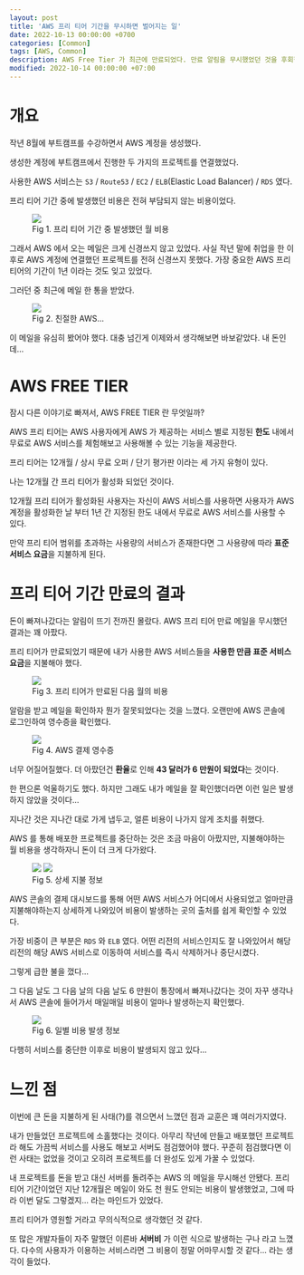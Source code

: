 ```yaml
---
layout: post
title: 'AWS 프리 티어 기간을 무시하면 벌어지는 일'
date: 2022-10-13 00:00:00 +0700
categories: [Common]
tags: [AWS, Common]
description: AWS Free Tier 가 최근에 만료되었다. 만료 알림을 무시했었던 것을 후회한다.
modified: 2022-10-14 00:00:00 +07:00
---
```


# 개요

작년 8월에 부트캠프를 수강하면서 AWS 계정을 생성했다.

생성한 계정에 부트캠프에서 진행한 두 가지의 프로젝트를 연결했었다.

사용한 AWS 서비스는 `S3` / `Route53` / `EC2` / `ELB`(Elastic Load Balancer) / `RDS` 였다.

프리 티어 기간 중에 발생했던 비용은 전혀 부담되지 않는 비용이었다.

<figure>
<img src="./../../images/aws-free-tier1.png">
<figcaption>Fig 1. 프리 티어 기간 중 발생했던 월 비용</figcaption>
</figure>

그래서 AWS 에서 오는 메일은 크게 신경쓰지 않고 있었다. 사실 작년 말에 취업을 한 이후로 AWS 계정에 연결했던 프로젝트를 전혀 신경쓰지 못했다. 가장 중요한 AWS 프리 티어의 기간이 1년 이라는 것도 잊고 있었다.

그러던 중 최근에 메일 한 통을 받았다.

<figure>
<img src="./../../images/aws-free-tier2.png">
<figcaption>Fig 2. 친절한 AWS...</figcaption>
</figure>

이 메일을 유심히 봤어야 했다. 대충 넘긴게 이제와서 생각해보면 바보같았다. 내 돈인데...

# AWS FREE TIER

잠시 다른 이야기로 빠져서, AWS FREE TIER 란 무엇일까?

AWS 프리 티어는 AWS 사용자에게 AWS 가 제공하는 서비스 별로 지정된 **한도** 내에서 무료로 AWS 서비스를 체험해보고 사용해볼 수 있는 기능을 제공한다.

프리 티어는 12개월 / 상시 무료 오퍼 / 단기 평가판 이라는 세 가지 유형이 있다.

나는 12개월 간 프리 티어가 활성화 되었던 것이다.

12개월 프리 티어가 활성화된 사용자는 자신이 AWS 서비스를 사용하면 사용자가 AWS 계정을 활성화한 날 부터 1년 간 지정된 한도 내에서 무료로 AWS 서비스를 사용할 수 있다.

만약 프리 티어 범위를 초과하는 사용량의 서비스가 존재한다면 그 사용량에 따라 **표준 서비스 요금**을 지불하게 된다.

# 프리 티어 기간 만료의 결과

돈이 빠져나갔다는 알림이 뜨기 전까진 몰랐다. AWS 프리 티어 만료 메일을 무시했던 결과는 꽤 아팠다.

프리 티어가 만료되었기 때문에 내가 사용한 AWS 서비스들을 **사용한 만큼 표준 서비스 요금**을 지불해야 했다.

<figure>
<img src="./../../images/aws-free-tier3.png">
<figcaption>Fig 3. 프리 티어가 만료된 다음 월의 비용</figcaption>
</figure>

알람을 받고 메일을 확인하자 뭔가 잘못되었다는 것을 느꼈다. 오랜만에 AWS 콘솔에 로그인하여 영수증을 확인했다.

<figure>
<img src="./../../images/aws-free-tier6.png">
<figcaption>Fig 4. AWS 결제 영수증</figcaption>
</figure>

너무 어질어질했다. 더 아팠던건 **환율**로 인해 **43 달러가 6 만원이 되었다**는 것이다.

한 편으론 억울하기도 했다. 하지만 그래도 내가 메일을 잘 확인했더라면 이런 일은 발생하지 않았을 것이다...

지나간 것은 지나간 대로 가게 냅두고, 얼른 비용이 나가지 않게 조치를 취했다.

AWS 를 통해 배포한 프로젝트를 중단하는 것은 조금 마음이 아팠지만, 지불해야하는 월 비용을 생각하자니 돈이 더 크게 다가왔다.

<figure>
<img src="./../../images/aws-free-tier7.png">
<img src="./../../images/aws-free-tier5.png">
<figcaption>Fig 5. 상세 지불 정보</figcaption>
</figure>

AWS 콘솔의 결제 대시보드를 통해 어떤 AWS 서비스가 어디에서 사용되었고 얼마만큼 지불해야하는지 상세하게 나와있어 비용이 발생하는 곳의 출처를 쉽게 확인할 수 있었다.

가장 비중이 큰 부분은 `RDS` 와 `ELB` 였다. 어떤 리전의 서비스인지도 잘 나와있어서 해당 리전의 해당 AWS 서비스로 이동하여 서비스를 즉시 삭제하거나 중단시켰다.

그렇게 급한 불을 껐다...

그 다음 날도 그 다음 날의 다음 날도 6 만원이 통장에서 빠져나갔다는 것이 자꾸 생각나서 AWS 콘솔에 들어가서 매일매일 비용이 얼마나 발생하는지 확인했다.

<figure>
<img src="./../../images/aws-free-tier4.png">
<figcaption>Fig 6. 일별 비용 발생 정보</figcaption>
</figure>

다행히 서비스를 중단한 이후로 비용이 발생되지 않고 있다...

# 느낀 점

이번에 큰 돈을 지불하게 된 사태(?)를 겪으면서 느꼈던 점과 교훈은 꽤 여러가지였다.

내가 만들었던 프로젝트에 소홀했다는 것이다. 아무리 작년에 만들고 배포했던 프로젝트라 해도 가끔씩 서비스를 사용도 해보고 서버도 점검했어야 했다. 꾸준히 점검했다면 이런 사태는 없었을 것이고 오히려 프로젝트를 더 완성도 있게 가꿀 수 있었다.

내 프로젝트를 돈을 받고 대신 서버를 돌려주는 AWS 의 메일을 무시해선 안됐다. 프리 티어 기간이었던 지난 12개월은 메일이 와도 천 원도 안되는 비용이 발생했었고, 그에 따라 이번 달도 그렇겠지... 라는 마인드가 있었다.

프리 티어가 영원할 거라고 무의식적으로 생각했던 것 같다.

또 많은 개발자들이 자주 말했던 이른바 **서버비** 가 이런 식으로 발생하는 구나 라고 느꼈다. 다수의 사용자가 이용하는 서비스라면 그 비용이 정말 어마무시할 것 같다... 라는 생각이 들었다.
